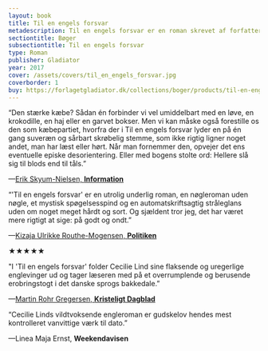 ```yaml
---
layout: book
title: Til en engels forsvar
metadescription: Til en engels forsvar er en roman skrevet af forfatter Cecilie Lind, udgivet på Gladiator i 2017
sectiontitle: Bøger
subsectiontitle: Til en engels forsvar
type: Roman
publisher: Gladiator
year: 2017
cover: /assets/covers/til_en_engels_forsvar.jpg
coverborder: 1
buy: https://forlagetgladiator.dk/collections/boger/products/til-en-engels-forsvar?_pos=1&_fid=5fc6cf147&_ss=c
---
```


“Den stærke kæbe? Sådan én forbinder vi vel umiddelbart med en løve, en krokodille, en haj eller en garvet bokser. Men vi kan måske også forestille os den som kæbepartiet, hvorfra der i Til en engels forsvar lyder en på én gang suveræn og sårbart skrøbelig stemme, som ikke rigtig ligner noget andet, man har læst eller hørt. Når man fornemmer den, opvejer det ens eventuelle episke desorientering. Eller med bogens stolte ord: Hellere slå sig til blods end til tåls.”

<p class="review-attribution">—<a class="review-link" href="https://www.information.dk/kultur/anmeldelse/2017/06/hellere-slaa-blods-taals" target="_blank" rel="noopener noreferrer">Erik Skyum-Nielsen, <b>Information</b></a></p>

“'Til en engels forsvar' er en utrolig underlig roman, en nøgleroman uden nøgle, et mystisk spøgelsesspind og en automatskriftsagtig stråleglans uden om noget meget hårdt og sort. Og sjældent tror jeg, det har været mere rigtigt at sige: på godt og ondt.”

<p class="review-attribution">—<a class="review-link" href="https://politiken.dk/kultur/boger/boganmeldelser/skonlitteratur_boger/art5977211/Til-en-engels-forsvar-er-utrolig-og-helt-vildt-underlig" target="_blank" rel="noopener noreferrer">Kizaja Ulrikke Routhe-Mogensen, <b>Politiken</b></a></p>

<p class="black">&starf;&starf;&starf;&starf;&starf;</p>
"I 'Til en engels forsvar' folder Cecilie Lind sine flaksende og uregerlige englevinger ud og tager læseren med på et overrumplende og berusende erobringstogt i det danske sprogs bakkedale.”

<p class="review-attribution">—<a class="review-link" href="https://www.kristeligt-dagblad.dk/kultur/aarets-bedste-boeger" target="_blank" rel="noopener noreferrer">Martin Rohr Gregersen, <b>Kristeligt Dagblad</b></a></p>

“Cecilie Linds vildtvoksende engleroman er gudskelov hendes mest kontrolleret vanvittige værk til dato.”

<p class="review-attribution">—Linea Maja Ernst, <b>Weekendavisen</b></p>